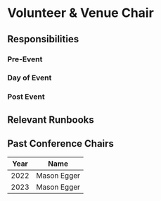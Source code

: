 # Volunteer & Venue Chair

## Responsibilities

### Pre-Event

### Day of Event

### Post Event

## Relevant Runbooks

## Past Conference Chairs

Year | Name 
---- | ---- 
2022 | Mason Egger
2023 | Mason Egger
